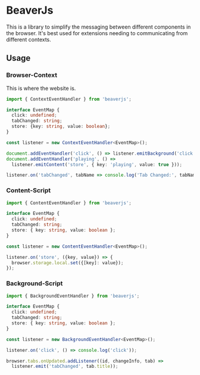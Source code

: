 # BeaverJs

This is a library to simplify the messaging between different components in the browser.
It's best used for extensions needing to communicating from different contexts.

## Usage

### Browser-Context

This is where the website is.

```typescript
import { ContextEventHandler } from 'beaverjs';

interface EventMap {
  click: undefined;
  tabChanged: string;
  store: {key: string, value: boolean};
}

const listener = new ContextEventHandler<EventMap>();

document.addEventHandler('click', () => listener.emitBackground('click'));
document.addEventHandler('playing', () => 
  listener.emitContent('store', { key: 'playing', value: true }));

listener.on('tabChanged', tabName => console.log('Tab Changed:', tabName));
```


### Content-Script

```typescript
import { ContentEventHandler } from 'beaverjs';

interface EventMap {
  click: undefined;
  tabChanged: string;
  store: { key: string, value: boolean };
}

const listener = new ContentEventHandler<EventMap>();

listener.on('store', ({key, value}) => {
  browser.storage.local.set({[key]: value});
});
```

### Background-Script

```typescript
import { BackgroundEventHandler } from 'beaverjs';

interface EventMap {
  click: undefined;
  tabChanged: string;
  store: { key: string, value: boolean };
}

const listener = new BackgroundEventHandler<EventMap>();

listener.on('click', () => console.log('click'));

browser.tabs.onUpdated.addListener((id, changeInfo, tab) => 
  listener.emit('tabChanged', tab.title));
```

